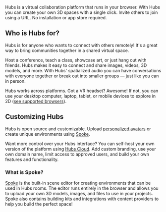 

Hubs is a virtual collaboration platform that runs in your browser. With Hubs you can create your own 3D spaces with a single click. Invite others to join using a URL. No installation or app store required.  



## Who is Hubs for?
Hubs is for anyone who wants to connect with others remotely! It's a great way to bring communities together in a shared virtual space. 

Host a conference, teach a class, showcase art, or just hang out with friends. Hubs makes it easy to connect and share images, videos, 3D models, and more. With Hubs' spatialized audio you can have conversations with everyone together or break out into smaller groups &mdash; just like you can in person. 

Hubs works across platforms. Got a VR headset? Awesome! If not, you can use your desktop computer, laptop, tablet, or mobile devices to explore in 2D ([see supported browsers](hubs-create-join-rooms.html#for-2d-experience)).




## Customizing Hubs
Hubs is open source and customizable. Upload [personalized avatars](intro-avatars.html) or create unique environments using [Spoke](intro-spoke.html).

Want more control over your Hubs interface? You can self-host your own version of the platform using [Hubs Cloud](hubs-cloud-intro.html). Add custom branding, use your own domain name, limit access to approved users, and build your own features and functionality.

### What is Spoke? 
[Spoke](intro-spoke.html) is the built-in scene editor for creating environments that can be used in Hubs rooms. The editor runs entirely in the browser and allows you to upload your own 3D models, images, and files to use in your projects. Spoke also contains building kits and integrations with content providers to help you build the perfect space!

